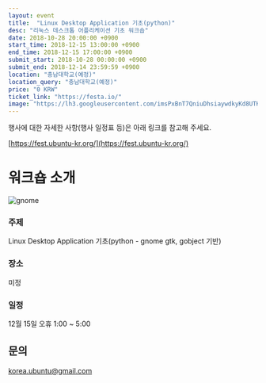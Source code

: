 ```yaml
---
layout: event
title:  "Linux Desktop Application 기초(python)"
desc: "리눅스 데스크톱 어플리케이션 기초 워크숍"
date: 2018-10-28 20:00:00 +0900
start_time: 2018-12-15 13:00:00 +0900
end_time: 2018-12-15 17:00:00 +0900
submit_start: 2018-10-28 00:00:00 +0900
submit_end: 2018-12-14 23:59:59 +0900
location: "충남대학교(예정)"
location_query: "충남대학교(예정)"
price: "0 KRW"
ticket_link: "https://festa.io/"
image: "https://lh3.googleusercontent.com/imsPxBnT7QniuDhsiaywdkyKd8UTKuwYoxrg0lLTme5k5ZQzi07e49uiYTCMMc7vWtivKvqfo3JN3s_D3Sl2G2AWwOqS7m56GwaVZ8fBZX5jwxJEEGCTFigxT0V3-1K1SwG-Z0LYnVX-zAKIYX2X-Q16qswevTHFWKi1iJXEZE75bSEVPMEJxdzLP0wmGtTwkOthI7LtRM0jVWlk98Qr87ciX9vK5eVM8G8mSJ0TlSkmvsogOMwh03NppZCcqr12S3SkDxQ8jn5XYOjHis_g4iJuUieHnAwEaJpx7u3BM21zoH4s86DH2afwxxyOV7xz-KxlkdQJN20ZJv4HkhupvGYJq6C5R9JGyE1F-FB9gZc_JhyTP336TSLz4AijRSIZlFzfq0hgBJkwBt7XINm7_lS1T9aA7HEI4gOaGO15y-yCIZc5DuvL40QeurTH0eD61lTfpxQjGnA9vnG6So1TtJ2b1BX4ij2k8PTG8dVzx-y7gLYg17y0OGYSSxkpIz7MOq6h_cQSap2h59TDBSB175BaL0GdaiEX9QWP42Z0xGSKngG4A8aQINc91hXKZe6ZkkI9_ozQNCaimjqq5MXy8lMEyX3kxJtE025fhuyx_FGb49pddYQTJkYuV6TRCN6jch6OisvtOeEkACr7oEI7zNVNJYYV8f8wtcLBk_kOnO9iwg=s642-no"
---
```

행사에 대한 자세한 사항(행사 일정표 등)은 아래 링크를 참고해 주세요.

[https://fest.ubuntu-kr.org/](https://fest.ubuntu-kr.org/)

# 워크숍 소개

![gnome](https://www.gnome.org/wp-content/uploads/2013/06/gnome-logos.pngL)

### 주제

Linux Desktop Application 기초(python - gnome gtk, gobject 기반)

### 장소

미정

### 일정

12월 15일 오휴 1:00 ~ 5:00


## 문의

korea.ubuntu@gmail.com
